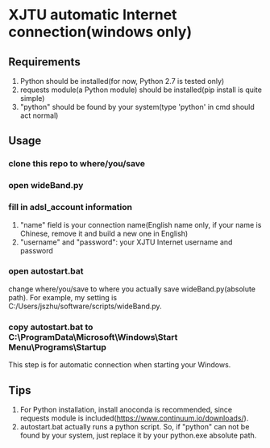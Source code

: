 # XJTU automatic Internet connection(windows only)

## Requirements
1. Python should be installed(for now, Python 2.7 is tested only)
2. requests module(a Python module) should be installed(pip install is quite simple)
3. "python" should be found by your system(type 'python' in cmd should act normal)

## Usage
### clone this repo to where/you/save

### open wideBand.py

### fill in adsl_account information
1. "name" field is your connection name(English name only, if your name is Chinese, remove it and build a new one in English)
2. "username" and "password": your XJTU Internet username and password

### open autostart.bat
change where/you/save to where you actually save wideBand.py(absolute path). For example, my setting is
C:/Users/jszhu/software/scripts/wideBand.py.

### copy autostart.bat to C:\ProgramData\Microsoft\Windows\Start Menu\Programs\Startup
This step is for automatic connection when starting your Windows.

## Tips
1. For Python installation, install anoconda is recommended, since requests module is included(https://www.continuum.io/downloads/).
2. autostart.bat actually runs a python script. So, if "python" can not be found by your system, just replace it by your python.exe absolute path.